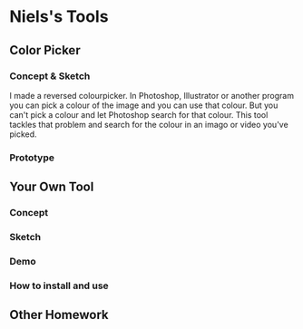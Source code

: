 # Niels's Tools

## Color Picker

### Concept & Sketch
I made a reversed colourpicker. In Photoshop, Illustrator or another program you can pick a colour of the image and you can use that colour. But you can't pick a colour and let Photoshop search for that colour. This tool tackles that problem and search for the colour in an imago or video you've picked.
### Prototype

## Your Own Tool

### Concept

### Sketch

### Demo

### How to install and use

## Other Homework

